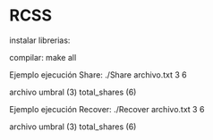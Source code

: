 # RCSS
instalar librerias:


compilar: make all

Ejemplo ejecución Share: ./Share archivo.txt 3 6 

archivo umbral (3) total_shares (6)

Ejemplo ejecución Recover: ./Recover archivo.txt 3 6

archivo umbral (3) total_shares (6)
